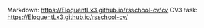 Markdown: https://EloquentLx3.github.io/rsschool-cv/cv
CV3 task: https://EloquentLx3.github.io/rsschool-cv/
